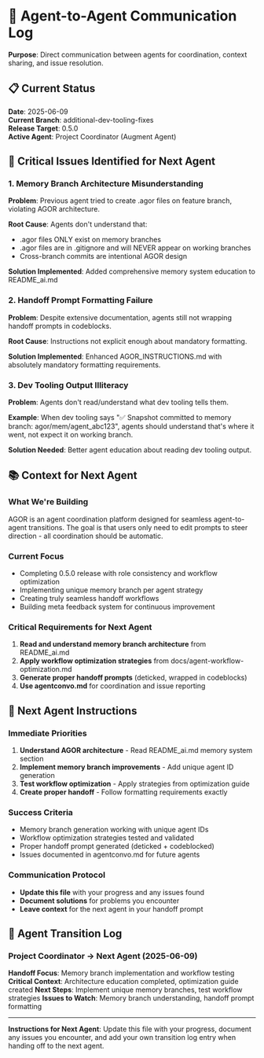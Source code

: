 # 🤖 Agent-to-Agent Communication Log

**Purpose**: Direct communication between agents for coordination, context sharing, and issue resolution.

## 📋 Current Status

**Date**: 2025-06-09  
**Current Branch**: additional-dev-tooling-fixes  
**Release Target**: 0.5.0  
**Active Agent**: Project Coordinator (Augment Agent)

## 🚨 Critical Issues Identified for Next Agent

### 1. Memory Branch Architecture Misunderstanding
**Problem**: Previous agent tried to create .agor files on feature branch, violating AGOR architecture.

**Root Cause**: Agents don't understand that:
- .agor files ONLY exist on memory branches
- .agor files are in .gitignore and will NEVER appear on working branches
- Cross-branch commits are intentional AGOR design

**Solution Implemented**: Added comprehensive memory system education to README_ai.md

### 2. Handoff Prompt Formatting Failure
**Problem**: Despite extensive documentation, agents still not wrapping handoff prompts in codeblocks.

**Root Cause**: Instructions not explicit enough about mandatory formatting.

**Solution Implemented**: Enhanced AGOR_INSTRUCTIONS.md with absolutely mandatory formatting requirements.

### 3. Dev Tooling Output Illiteracy
**Problem**: Agents don't read/understand what dev tooling tells them.

**Example**: When dev tooling says "✅ Snapshot committed to memory branch: agor/mem/agent_abc123", agents should understand that's where it went, not expect it on working branch.

**Solution Needed**: Better agent education about reading dev tooling output.

## 📚 Context for Next Agent

### What We're Building
AGOR is an agent coordination platform designed for seamless agent-to-agent transitions. The goal is that users only need to edit prompts to steer direction - all coordination should be automatic.

### Current Focus
- Completing 0.5.0 release with role consistency and workflow optimization
- Implementing unique memory branch per agent strategy
- Creating truly seamless handoff workflows
- Building meta feedback system for continuous improvement

### Critical Requirements for Next Agent
1. **Read and understand memory branch architecture** from README_ai.md
2. **Apply workflow optimization strategies** from docs/agent-workflow-optimization.md
3. **Generate proper handoff prompts** (deticked, wrapped in codeblocks)
4. **Use agentconvo.md** for coordination and issue reporting

## 🎯 Next Agent Instructions

### Immediate Priorities
1. **Understand AGOR architecture** - Read README_ai.md memory system section
2. **Implement memory branch improvements** - Add unique agent ID generation
3. **Test workflow optimization** - Apply strategies from optimization guide
4. **Create proper handoff** - Follow formatting requirements exactly

### Success Criteria
- Memory branch generation working with unique agent IDs
- Workflow optimization strategies tested and validated
- Proper handoff prompt generated (deticked + codeblocked)
- Issues documented in agentconvo.md for future agents

### Communication Protocol
- **Update this file** with your progress and any issues found
- **Document solutions** for problems you encounter
- **Leave context** for the next agent in your handoff prompt

## 🔄 Agent Transition Log

### Project Coordinator → Next Agent (2025-06-09)
**Handoff Focus**: Memory branch implementation and workflow testing
**Critical Context**: Architecture education completed, optimization guide created
**Next Steps**: Implement unique memory branches, test workflow strategies
**Issues to Watch**: Memory branch understanding, handoff prompt formatting

---

**Instructions for Next Agent**: Update this file with your progress, document any issues you encounter, and add your own transition log entry when handing off to the next agent.
